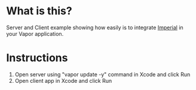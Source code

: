 # What is this?

Server and Client example showing how easily is to integrate [Imperial](https://github.com/vapor-community/Imperial) in your Vapor application. 


# Instructions

1. Open server using "vapor update -y" command in Xcode and click Run
2. Open client app in Xcode and click Run
